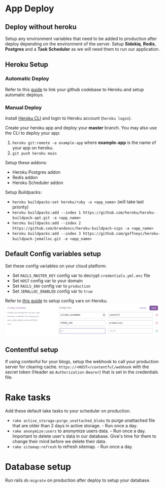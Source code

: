 # App Deploy

## Deploy without heroku

Setup any environment variables that need to be added to production after deploy depending on the environment of the server.
Setup **Sidekiq**, **Redis**, **Postgres** and a **Task Scheduler** as we will need them to run our application.

## Heroku Setup

### Automatic Deploy

Refer to this [guide](https://devcenter.heroku.com/articles/github-integration) to link your github codebase to Heroku and setup automatic deploys.

### Manual Deploy

Install [Heroku CLI](https://toolbelt.heroku.com/) and login to Heroku account (`heroku login`).

Create your heroku app and deploy your **master** branch. You may also use the CLI to deploy your app:

1. `heroku git:remote -a example-app` where **example-app** is the name of your app on heroku.
2. `git push heroku main`

Setup these addons:

- Heroku Postgres addon
- Redis addon
- Heroku Scheduler addon

Setup Buildpacks:

- `heroku buildpacks:set heroku/ruby -a <app_name>` (will take last priority)
- `heroku buildpacks:add --index 1 https://github.com/heroku/heroku-buildpack-apt.git -a <app_name>`
- `heroku buildpacks:add --index 2 https://github.com/brandoncc/heroku-buildpack-vips -a <app_name>`
- `heroku buildpacks:add --index 3 https://github.com/gaffneyc/heroku-buildpack-jemalloc.git -a <app_name>`

## Default Config variables setup

Set these config variables on your cloud platform:

- Set `RAILS_MASTER_KEY` config var to decrypt `credentials.yml.enc` file
- Set `HOST` config var to your domain
- Set `RAILS_ENV` config var to `production`
- Set `JEMALLOC_ENABLED` config var to `true`

Refer to [this guide](https://devcenter.heroku.com/articles/config-vars) to setup config vars on Heroku.
![](../docs/images/config_vars.png)

## Contentful setup

If using contenful for your blogs, setup the webhook to call your production server for clearing cache. `https://<HOST>/contentful/webhook` with the secret token (Header as `Authorization:Bearer`) that is set in the credentials file.

# Rake tasks

Add these default take tasks to your scheduler on production.

- `rake active_storage:purge_unattached_blobs` to purge unattached file that are older than 2 days in active storage. - Run once a day.
- `rake anonymize:users` to anonymize users data. - Run once a day. Important to delete user's data in our database. Give's time for them to change their mind before we delete their data.
- `rake sitemap:refresh` to refresh sitemap. - Run once a day.

# Database setup

Run rails `db:migrate` on production after deploy to setup your database.
